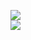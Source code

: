 [![](https://img.shields.io/badge/Made%20With-Github%20Spray-lightgrey.svg?style=for-the-badge&logo=github)](https://github.com/Annihil/github-spray#3913)  
[![](https://i.imgur.com/2DrTn0Z.gif)](https://github.com/Annihil/github-spray)